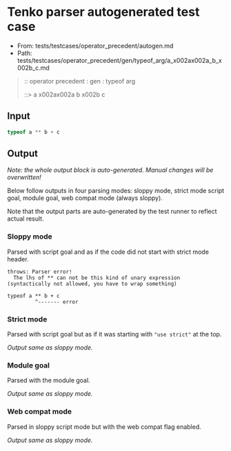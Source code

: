 # Tenko parser autogenerated test case

- From: tests/testcases/operator_precedent/autogen.md
- Path: tests/testcases/operator_precedent/gen/typeof_arg/a_x002ax002a_b_x002b_c.md

> :: operator precedent : gen : typeof arg
>
> ::> a x002ax002a b x002b c

## Input


`````js
typeof a ** b + c
`````

## Output

_Note: the whole output block is auto-generated. Manual changes will be overwritten!_

Below follow outputs in four parsing modes: sloppy mode, strict mode script goal, module goal, web compat mode (always sloppy).

Note that the output parts are auto-generated by the test runner to reflect actual result.

### Sloppy mode

Parsed with script goal and as if the code did not start with strict mode header.

`````
throws: Parser error!
  The lhs of ** can not be this kind of unary expression (syntactically not allowed, you have to wrap something)

typeof a ** b + c
         ^------- error
`````

### Strict mode

Parsed with script goal but as if it was starting with `"use strict"` at the top.

_Output same as sloppy mode._

### Module goal

Parsed with the module goal.

_Output same as sloppy mode._

### Web compat mode

Parsed in sloppy script mode but with the web compat flag enabled.

_Output same as sloppy mode._
